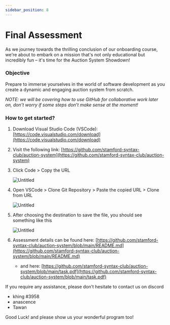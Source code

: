 ```yaml
---
sidebar_position: 8
---
```


# Final Assessment

As we journey towards the thrilling conclusion of our onboarding course, we're about to embark on a mission that's not only educational but incredibly fun – it's time for the Auction System Showdown!

### Objective

Prepare to immerse yourselves in the world of software development as you create a dynamic and engaging auction system from scratch.

*NOTE: we will be covering how to use GitHub for collaborative work later on, don’t worry if some steps don’t make sense at the moment!*

### How to get started?

1. Download Visual Studio Code (VSCode): [https://code.visualstudio.com/download](https://code.visualstudio.com/download)
2. Visit the following link: [https://github.com/stamford-syntax-club/auction-system](https://github.com/stamford-syntax-club/auction-system)
3. Click Code > Copy the URL
    
    ![Untitled](/img/onboarding-assessment/Untitled.png)
    
4. Open VSCode > Clone Git Repository > Paste the copied URL > Clone from URL
    
    ![Untitled](/img/onboarding-assessment/Untitled1.png)
    
5. After choosing the destination to save the file, you should see something like this
    
    ![Untitled](/img/onboarding-assessment/Untitled2.png)
    
6. Assessment details can be found here: [https://github.com/stamford-syntax-club/auction-system/blob/main/README.md](https://github.com/stamford-syntax-club/auction-system/blob/main/README.md)
    - and here: [https://github.com/stamford-syntax-club/auction-system/blob/main/task.pdf](https://github.com/stamford-syntax-club/auction-system/blob/main/task.pdf)

If you require any assistance, please don’t hesitate to contact us on discord

- khing #3958
- anascence
- Tawan

Good Luck! and please show us your wonderful program too!